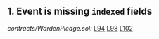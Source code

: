## 1. Event is missing `indexed` fields

_contracts/WardenPledge.sol:_ [L94](https://github.com/code-423n4/2022-10-paladin/tree/main/contracts/WardenPledge.sol#L94)
[L98](https://github.com/code-423n4/2022-10-paladin/tree/main/contracts/WardenPledge.sol#L98)
[L102](https://github.com/code-423n4/2022-10-paladin/tree/main/contracts/WardenPledge.sol#L102)
